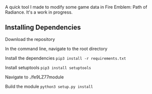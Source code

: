 A quick tool I made to modify some game data in Fire Emblem: Path of Radiance.
It's a work in progress.

## Installing Dependencies
Download the repository

In the command line, navigate to the root directory

Install the dependencies
`pip3 install -r requirements.txt`

Install setuptools
`pip3 install setuptools`

Navigate to ./fe9LZ77module

Build the module
`python3 setup.py install`
